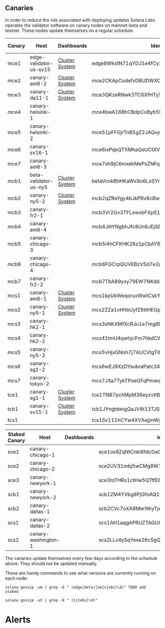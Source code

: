 ## Canaries
In order to reduce the risk associated with deploying updates Solana Labs operates the validator software on canary nodes on mainnet-beta
and testnet. These nodes update themselves on a regular schedule.

|Canary|Host|Dashboards|Identity|Cluster|Channel|Updates on|
|------|----|----------|--------|-------|-------|-------------------:|
|mce1|edge-validator-us-sv15|[Cluster](https://metrics.solana.com:3000/d/monitor-beta/cluster-telemetry-beta?orgId=1&var-datasource=InfluxDB_main-beta&var-testnet=mainnet-beta&var-hostid=edge8WksfN71qYDJ1e4fCy2WfKg19fXU5zuztDi9uTM) [System](https://metrics.solana.com:3000/d/rYdddlPWkk/system-metrics-full?orgId=1&var-DS_PROMETHEUS=Metrics-Prometheus&var-job=All&var-node=edge-validator-us-sv15:9100&var-diskdevices=%5Ba-z%5D%2B%7Cnvme%5B0-9%5D%2Bn%5B0-9%5D%2B&refresh=5m&from=now-15m&to=now)|edge8WksfN71qYDJ1e4fCy2WfKg19fXU5zuztDi9uTM|mainnet-beta|edge|Monday|
|mce2|canary-am6-2|[Cluster](https://metrics.solana.com:3000/d/monitor-beta/cluster-telemetry-beta?orgId=1&var-datasource=InfluxDB_main-beta&var-testnet=mainnet-beta&var-hostid=mce2CKApCodefxDBUDWXCdBkqoh2dg1vpWJJX2qfuvV) [System](https://metrics.solana.com:3000/d/rYdddlPWkk/system-metrics-full?orgId=1&var-DS_PROMETHEUS=Metrics-Prometheus&var-job=All&var-node=canary-am6-2:9100&var-diskdevices=%5Ba-z%5D%2B%7Cnvme%5B0-9%5D%2Bn%5B0-9%5D%2B&from=now-15m&to=now&refresh=5m)|mce2CKApCodefxDBUDWXCdBkqoh2dg1vpWJJX2qfuvV|mainnet-beta|edge|Tuesday|
|mce3|canary-da11-1|[Cluster](https://metrics.solana.com:3000/d/monitor-beta/cluster-telemetry-beta?orgId=1&var-datasource=InfluxDB_main-beta&var-testnet=mainnet-beta&var-hostid=mce3QKzeRNwk3TC6XfHTy5hdRT6u5UKm4rKQbNKkFhF) [System](https://metrics.solana.com:3000/d/rYdddlPWkk/system-metrics-full?orgId=1&var-DS_PROMETHEUS=Metrics-Prometheus&var-job=All&var-node=canary-da11-1%3A9100&var-diskdevices=%5Ba-z%5D%2B%7Cnvme%5B0-9%5D%2Bn%5B0-9%5D%2B&refresh=5m&from=now-15m&to=now)|mce3QKzeRNwk3TC6XfHTy5hdRT6u5UKm4rKQbNKkFhF|mainnet-beta|edge|Wednesday|
|mce4|canary-helsinki-1||mce4bwA16BhCBdpCoByb5BMiwB5hTTrhB2acLxr54PZ|mainnet-beta|edge|Thursday|
|mce5|canary-helsinki-2||mce51pFFGjrTnB5gZ2JAQvjojniRbV7MaHr9ywvVZcD|mainnet-beta|edge|Friday|
|mce6|canary-sv16-1||mce6ixPqkQTXMhaQsUCtXV23JC3JLCeyqbQGoNmgNCX|mainnet-beta|edge|Saturday|
|mce7|canary-am6-3||mce7sh9jC6mxekMePsZNFqHaWn7o8Jah14KPpdEaU2e|mainnet-beta|edge|Sunday|
|mcb1|beta-validator-us-ny5|[Cluster](https://metrics.solana.com:3000/d/monitor-beta/cluster-telemetry-beta?orgId=1&var-datasource=InfluxDB_main-beta&var-testnet=mainnet-beta&var-hostid=betaVcnkBhHKaWx9o6LoSYrGaoDCskQLm94cUVWqDLS) [System](https://metrics.solana.com:3000/d/rYdddlPWkk/system-metrics-full?orgId=1&var-DS_PROMETHEUS=Metrics-Prometheus&var-job=Mainnet-Beta&var-node=beta-validator-us-ny5%3A9100&var-diskdevices=%5Ba-z%5D%2B%7Cnvme%5B0-9%5D%2Bn%5B0-9%5D%2B&refresh=5m&from=now-15m&to=now)|betaVcnkBhHKaWx9o6LoSYrGaoDCskQLm94cUVWqDLS|mainnet-beta|beta|Monday|
|mcb2|canary-ny5-2|[Cluster](https://metrics.solana.com:3000/d/monitor-beta/cluster-telemetry-beta?orgId=1&var-datasource=InfluxDB_main-beta&var-testnet=mainnet-beta&var-hostid=mcb2qZRoYgy4bJkPRv6cBwLAAYow9ZsSzcrjJKprUnd) [System](https://metrics.solana.com:3000/d/rYdddlPWkk/system-metrics-full?orgId=1&var-DS_PROMETHEUS=Metrics-Prometheus&var-job=All&var-node=canary-ny5-2:9100&var-diskdevices=%5Ba-z%5D%2B%7Cnvme%5B0-9%5D%2Bn%5B0-9%5D%2B&refresh=5m&from=now-15m&to=now)|mcb2qZRoYgy4bJkPRv6cBwLAAYow9ZsSzcrjJKprUnd|mainnet-beta|beta|Tuesday|
|mcb3|canary-fr2-1||mcb3Vr2Gv3TFLxwxbFXpS13kC349JNTmxErqu7V23Bv|mainnet-beta|beta|Wednesday|
|mcb4|canary-am6-4||mcb4JihYNgbhJfc8Un6JEjSEqBrGkmKGev38G55U5qL|mainnet-beta|beta|Thursday|
|mcb5|canary-chicago-3||mcb5i4hCFKHK26z1pCbAYBB2efHnS2EZMv2bRfFaL7x|mainnet-beta|beta|Friday|
|mcb6|canary-chicago-4||mcb6FGCrpQUVEBzVSd7e2goVAyy7TjsRsu9E2rXFN7h|mainnet-beta|beta|Saturday|
|mcb7|canary-fr2-2||mcb7TbA89yxy79EW7NKddzGL7YZDeccykbu1LJLBT73|mainnet-beta|beta|Sunday|
|mcs1|canary-am6-1|[Cluster](https://metrics.solana.com:3000/d/monitor-beta/cluster-telemetry-beta?orgId=1&var-datasource=InfluxDB_main-beta&var-testnet=mainnet-beta&var-hostid=mcs1kpUkWeqoruxWwtCskY1GGF4Bx1t3MMtHSHoSLyC) [System](https://metrics.solana.com:3000/d/rYdddlPWkk/system-metrics-full?orgId=1&var-DS_PROMETHEUS=Metrics-Prometheus&var-job=All&var-node=canary-am6-1:9100&var-diskdevices=%5Ba-z%5D%2B%7Cnvme%5B0-9%5D%2Bn%5B0-9%5D%2B&refresh=5m&from=now-15m&to=now)|mcs1kpUkWeqoruxWwtCskY1GGF4Bx1t3MMtHSHoSLyC|mainnet-beta|stable|Monday|
|mcs2|canary-ny5-1|[Cluster](https://metrics.solana.com:3000/d/monitor-beta/cluster-telemetry-beta?orgId=1&var-datasource=InfluxDB_main-beta&var-testnet=mainnet-beta&var-hostid=mcs2ZZa1vHhbUyfZ6ttHEGpFU6pib4pm4ownTxBm6Jc) [System](https://metrics.solana.com:3000/d/rYdddlPWkk/system-metrics-full?orgId=1&var-DS_PROMETHEUS=Metrics-Prometheus&var-job=All&var-node=canary-ny5-1:9100&var-diskdevices=%5Ba-z%5D%2B%7Cnvme%5B0-9%5D%2Bn%5B0-9%5D%2B&refresh=5m&from=now-15m&to=now)|mcs2ZZa1vHhbUyfZ6ttHEGpFU6pib4pm4ownTxBm6Jc|mainnet-beta|stable|Tuesday|
|mcs3|canary-hk2-1||mcs3sNKXMfXcRJu1e7mg8DUW2nn65XSkoKc6DAkcPjW|mainnet-beta|stable|Wednesday|
|mcs4|canary-hk2-2||mcs41tmU4qwhjcPm7hkdCWNyXUsizxF6LcNjSLmPdvm|mainnet-beta|stable|Thursday|
|mcs5|canary-ny5-3||mcs5vHjxGNoh7j7AUCVtgT6fe2ChTpCHJggRSot1hFm|mainnet-beta|stable|Friday|
|mcs6|canary-sg1-2||mcs6wEJ9XzDYsubraPatc34ASa3jN5vfNhhrXzfsGkQ|mainnet-beta|stable|Saturday|
|mcs7|canary-tokyo-2||mcs7JXa7TykTPoeGFqPmwqKQ1yaWopxTeUU1JdfssG7|mainnet-beta|stable|Sunday|
|tce1|canary-sg1-1|[Cluster](https://metrics.solana.com:3000/d/monitor-beta/cluster-telemetry-beta?orgId=1&var-datasource=InfluxDB-testnet&var-testnet=tds&var-hostid=tce1TNB7pchMpM36eyzvttBDEwTczv86o5P2SS8dpSU) [System](https://metrics.solana.com:3000/d/rYdddlPWkk/system-metrics-full?orgId=1&var-DS_PROMETHEUS=Metrics-Prometheus&var-job=All&var-node=canary-sg1-1:9100&var-diskdevices=%5Ba-z%5D%2B%7Cnvme%5B0-9%5D%2Bn%5B0-9%5D%2B&refresh=5m&from=now-15m&to=now)|tce1TNB7pchMpM36eyzvttBDEwTczv86o5P2SS8dpSU|testnet|edge|4|
|tcb1|canary-sv15-1|[Cluster](https://metrics.solana.com:3000/d/monitor-beta/cluster-telemetry-beta?orgId=1&var-datasource=InfluxDB-testnet&var-testnet=tds&var-hostid=tcb1JYngtdwigQaJV6t13TJSnKuEPitpwoHS5TAYg1H) [System](https://metrics.solana.com:3000/d/rYdddlPWkk/system-metrics-full?orgId=1&var-DS_PROMETHEUS=Metrics-Prometheus&var-job=All&var-node=canary-sv15-1:9100&var-diskdevices=%5Ba-z%5D%2B%7Cnvme%5B0-9%5D%2Bn%5B0-9%5D%2B&refresh=5m&from=now-15m&to=now)|tcb1JYngtdwigQaJV6t13TJSnKuEPitpwoHS5TAYg1H|testnet|beta|4|
|tcs1|||tcs1Sv111hCYw4XVXejjmWybne4arptjgbgnGAKwWwc|testnet|stable||

|Staked Canary|Host|Dashboards|Identity|Cluster|Channel|Updates on|
|------|----|----------|--------|-------|-------|-------------------:|
|sce1|canary-chicago-1||sce1ox9ZqNtCnki8fdcGaCtRGZfQQ8WFcUf33G2hhhQ|mainnet-beta|edge|Monday|
|sce2|canary-chicago-2||sce2UV31mbj5wCMg8W1dywCVNVdswjrL9iYUAhwbXqp|mainnet-beta|edge|Wednesday|
|sce3|canary-newyork-1||sce3toTHRs1ctHw5QTtfE8N8Z8WL6cTnfzJyt2c1bJX|mainnet-beta|edge|Friday|
|scb1|canary-newyork-2||scb1ZM4YVbg8PjGfoAQ1fbC3EvPt19nZBTYF6kakZH9|mainnet-beta|beta|Monday|
|scb2|canary-dallas-1||scb2CVc7oXA8MerNhyTje8sh3fWR7hzXuzA9yqW62Tr|mainnet-beta|beta|Thursday|
|scs1|canary-dallas-2||scs1AH1aqgAPRUZTAGUGq7vH74i2Mkzfh83Yk4Fo6cp|mainnet-beta|stable|Monday|
|scs2|canary-washington-1||scs2LLx4ySqYexe26cSgQXcZncrp8esrFHH3R3bXrVc|mainnet-beta|stable|Thursday|

The canaries update themselves every few days according to the schedule above. They should not be updated manually.

These are handy commands to see what versions are currently running on each  node:
```
solana gossip -um | grep -E " (edge|beta|[sm]c[ebs]\d)" TODO add staked

solana gossip -ut | grep -E " (tc[ebs]\d)"
```

# Alerts

